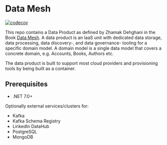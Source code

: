 # Data Mesh

[![codecov](https://codecov.io/gh/devantler/data-mesh/branch/main/graph/badge.svg?token=9lh1Z59deC)](https://codecov.io/gh/devantler/data-mesh)

<!-- TODO: Update the README to describe the DataProduct. Trigger -->

This repo contains a Data Product as defined by Zhamak Dehghani in the Book [Data Mesh](https://www.oreilly.com/library/view/data-mesh/9781492092384/). A data product is an IaaS unit with dedicated data storage, data processing, data discovery-, and data governance- tooling for a specific domain model. A domain model is a single data model that covers a concrete domain, e.g. Accounts, Books, Authors etc.

The data product is built to support most cloud providers and provisioning tools by being built as a container.

## Prerequisites

- .NET 7.0+

Optionally external services/clusters for:

- Kafka
- Kafka Schema Registry
- LinkedIn DataHub
- PostgreSQL
- MongoDB
